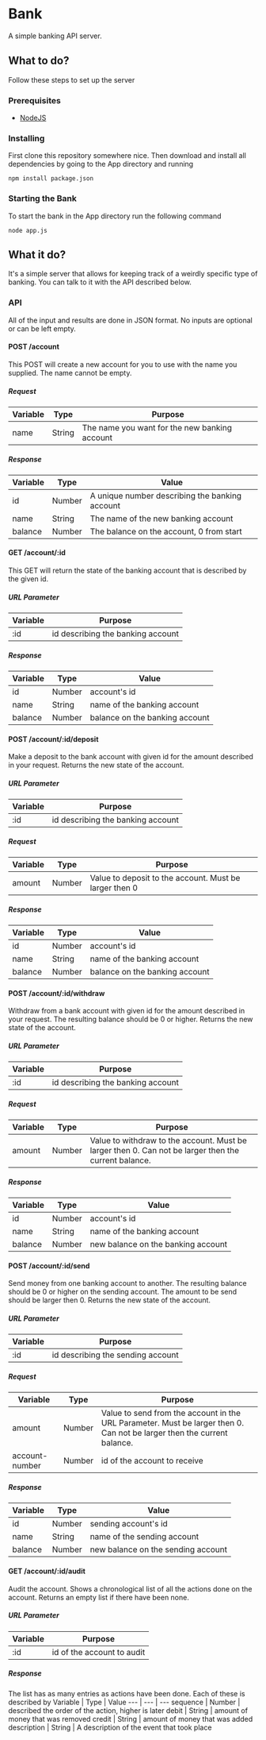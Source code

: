 # Bank

A simple banking API server.

## What to do?
Follow these steps to set up the server

### Prerequisites
* [NodeJS](https://nodejs.org/)

### Installing
First clone this repository somewhere nice. Then download and install all dependencies by going to the App directory and running
```
npm install package.json
```

### Starting the Bank
To start the bank in the App directory run the following command
```
node app.js
```

## What it do?
It's a simple server that allows for keeping track of a weirdly specific type of banking. You can talk to it with the API described below.

### API
All of the input and results are done in JSON format. No inputs are optional or can be left empty.

#### POST /account
This POST will create a new account for you to use with the name you supplied. The name cannot be empty.

##### Request
Variable | Type | Purpose
--- | --- | ---
name | String | The name you want for the new banking account

##### Response
Variable | Type | Value
--- | --- | ---
id | Number | A unique number describing the banking account
name | String | The name of the new banking account
balance | Number | The balance on the account, 0 from start


#### GET /account/:id
This GET will return the state of the banking account that is described by the given id.

##### URL Parameter
Variable | Purpose
--- | ---
:id | id describing the banking account

##### Response
Variable | Type | Value
--- | --- | ---
id | Number | account's id
name | String | name of the banking account
balance | Number | balance on the banking account



#### POST /account/:id/deposit
Make a deposit to the bank account with given id for the amount described in your request. Returns the new state of the account.

##### URL Parameter
Variable | Purpose
--- | ---
:id | id describing the banking account

##### Request
Variable | Type | Purpose
--- | --- | ---
amount | Number | Value to deposit to the account. Must be larger then 0

##### Response
Variable | Type | Value
--- | --- | ---
id | Number | account's id
name | String | name of the banking account
balance | Number | balance on the banking account



#### POST /account/:id/withdraw
Withdraw from a bank account with given id for the amount described in your request. The resulting balance should be 0 or higher. Returns the new state of the account.

##### URL Parameter
Variable | Purpose
--- | ---
:id | id describing the banking account

##### Request
Variable | Type | Purpose
--- | --- | ---
amount | Number | Value to withdraw to the account. Must be larger then 0. Can not be larger then the current balance.

##### Response
Variable | Type | Value
--- | --- | ---
id | Number | account's id
name | String | name of the banking account
balance | Number | new balance on the banking account



#### POST /account/:id/send
Send money from one banking account to another. The resulting balance should be 0 or higher on the sending account. The amount to be send should be larger then 0. Returns the new state of the account.

##### URL Parameter
Variable | Purpose
--- | ---
:id | id describing the sending account

##### Request
Variable | Type | Purpose
--- | --- | ---
amount | Number | Value to send from the account in the URL Parameter. Must be larger then 0. Can not be larger then the current balance.
account-number | Number | id of the account to receive

##### Response
Variable | Type | Value
--- | --- | ---
id | Number | sending account's id
name | String | name of the sending account
balance | Number | new balance on the sending account



#### GET /account/:id/audit
Audit the account. Shows a chronological list of all the actions done on the account. Returns an empty list if there have been none.

##### URL Parameter
Variable | Purpose
--- | ---
:id | id of the account to audit

##### Response
The list has as many entries as actions have been done. Each of these is described by
Variable | Type | Value
--- | --- | ---
sequence | Number | described the order of the action, higher is later
debit | String | amount of money that was removed
credit | String | amount of money that was added
description | String | A description of the event that took place



